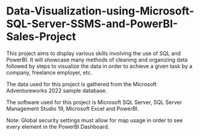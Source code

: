 # Data-Visualization-using-Microsoft-SQL-Server-SSMS-and-PowerBI-Sales-Project

This project aims to display various skills involving the use of SQL and PowerBI. It will showcase many methods of cleaning and organizing data followed by steps to visualize the data in order to achieve a given task by a company, freelance employer, etc.  

The data used for this project is gathered from the Microsoft Adventureworks 2022 sample database.

The software used for this project is Microsoft SQL Server, SQL Server Management Studio 19, Microsoft Excel and PowerBI. 

Note: Global security settings must allow for map usage in order to see every element in the PowerBI Dashboard. 
